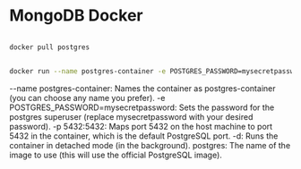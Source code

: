 # MongoDB Docker

```sh

docker pull postgres


docker run --name postgres-container -e POSTGRES_PASSWORD=mysecretpassword -p 5432:5432 -d postgres

```

--name postgres-container: Names the container as postgres-container (you can choose any name you prefer).
-e POSTGRES_PASSWORD=mysecretpassword: Sets the password for the postgres superuser (replace mysecretpassword with your desired password).
-p 5432:5432: Maps port 5432 on the host machine to port 5432 in the container, which is the default PostgreSQL port.
-d: Runs the container in detached mode (in the background).
postgres: The name of the image to use (this will use the official PostgreSQL image).
